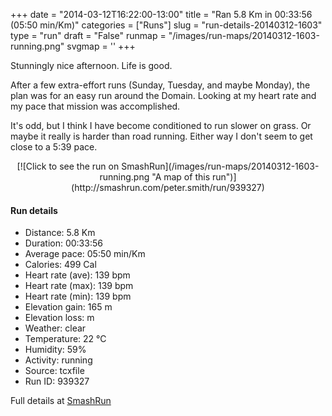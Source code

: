 +++
date = "2014-03-12T16:22:00-13:00"
title = "Ran 5.8 Km in 00:33:56 (05:50 min/Km)"
categories = ["Runs"]
slug = "run-details-20140312-1603"
type = "run"
draft = "False"
runmap = "/images/run-maps/20140312-1603-running.png"
svgmap = '<polyline points="24 0, 26 16, 40 24, 39 36, 49 50, 70 64, 75 74, 68 88, 48 100, 42 98, 28 83, 36 68, 47 62, 66 60, 75 72, 67 89, 49 100, 42 97, 28 83, 33 72, 50 60, 68 61, 75 75, 67 89, 62 92, 49 100, 42 97, 32 87, 31 82, 34 73, 37 67, 36 62, 50 54, 39 35, 38 25, 32 20">'
+++

Stunningly nice afternoon. Life is good. 

After a few extra-effort runs (Sunday, Tuesday, and maybe Monday), the plan was for an easy run around the Domain. Looking at my heart rate and my pace that mission was accomplished. 

It's odd, but I think I have become conditioned to run slower on grass. Or maybe it really is harder than road running. Either way I don't seem to get close to a 5:39 pace. 




<!--more-->

<center>
[![Click to see the run on SmashRun](/images/run-maps/20140312-1603-running.png "A map of this run")](http://smashrun.com/peter.smith/run/939327)
</center>

#### Run details

* Distance: 5.8 Km
* Duration: 00:33:56
* Average pace: 05:50 min/Km
* Calories: 499 Cal
* Heart rate (ave): 139 bpm
* Heart rate (max): 139 bpm
* Heart rate (min): 139 bpm
* Elevation gain: 165 m
* Elevation loss:  m
* Weather: clear
* Temperature: 22 &deg;C
* Humidity: 59%
* Activity: running
* Source: tcxfile
* Run ID: 939327

Full details at [SmashRun](http://smashrun.com/peter.smith/run/939327)